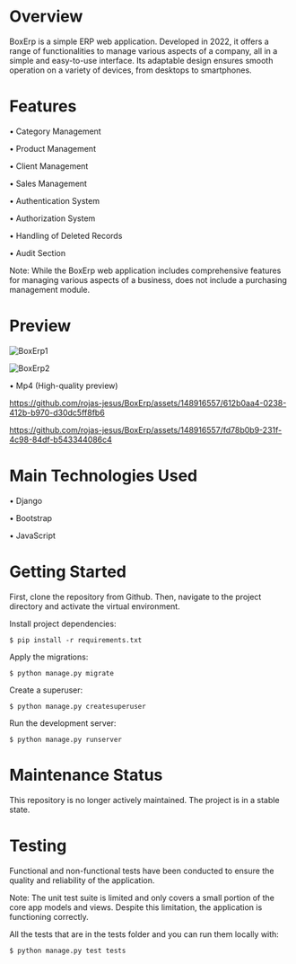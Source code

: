 # Overview

BoxErp is a simple ERP web application. Developed in 2022, it offers a range of functionalities to manage various aspects of a company, all in a simple and easy-to-use interface. Its adaptable design ensures smooth operation on a variety of devices, from desktops to smartphones.

# Features

• Category Management

• Product Management

• Client Management

• Sales Management

• Authentication System

• Authorization System

• Handling of Deleted Records

• Audit Section

Note: While the BoxErp web application includes comprehensive features for managing various aspects of a business, does not include a purchasing management module. 

# Preview 

![BoxErp1](https://github.com/rojas-jesus/BoxErp/assets/148916557/056fc252-a480-45c2-a963-c420e9ae24db)

![BoxErp2](https://github.com/rojas-jesus/BoxErp/assets/148916557/e360ea70-2a22-40e4-a3c4-5e07d57e4de7)

• Mp4 (High-quality preview)


https://github.com/rojas-jesus/BoxErp/assets/148916557/612b0aa4-0238-412b-b970-d30dc5ff8fb6


https://github.com/rojas-jesus/BoxErp/assets/148916557/fd78b0b9-231f-4c98-84df-b543344086c4



# Main Technologies Used

• Django

• Bootstrap

• JavaScript

# Getting Started
First, clone the repository from Github. Then, navigate to the project directory and activate the virtual environment.
    
Install project dependencies:

    $ pip install -r requirements.txt
    
Apply the migrations:

    $ python manage.py migrate

Create a superuser:

    $ python manage.py createsuperuser

Run the development server:

    $ python manage.py runserver

# Maintenance Status
This repository is no longer actively maintained. The project is in a stable state.

# Testing
Functional and non-functional tests have been conducted to ensure the quality and reliability of the application.

Note: The unit test suite is limited and only covers a small portion of the core app models and views. Despite this limitation, the application is functioning correctly.

All the tests that are in the tests folder and you can run them locally with:

    $ python manage.py test tests

